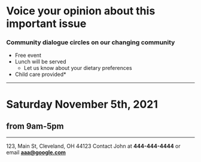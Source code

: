 
# Voice your opinion about this important issue

### Community dialogue circles on our changing community
* Free event
* Lunch will be served
   * Let us know about your dietary preferences 
* Child care provided* 

---
# Saturday November 5th, 2021
## from 9am-5pm
---

123, Main St,
Cleveland, OH 44123
Contact John at **444-444-4444** or email **aaa@google.com**



